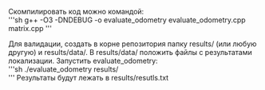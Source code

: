Скомпилировать код можно командой:<br/>
'''sh
g++ -O3 -DNDEBUG -o evaluate_odometry evaluate_odometry.cpp matrix.cpp
'''

Для валидации, создать в корне репозитория папку results/ (или любую другую) и results/data/. В results/data/ положить файлы с результатами локализации. Запустить evaluate_odometry:<br/>
'''sh
./evaluate_odometry results/<br/>
'''
Результаты будут лежать в results/resutls.txt

